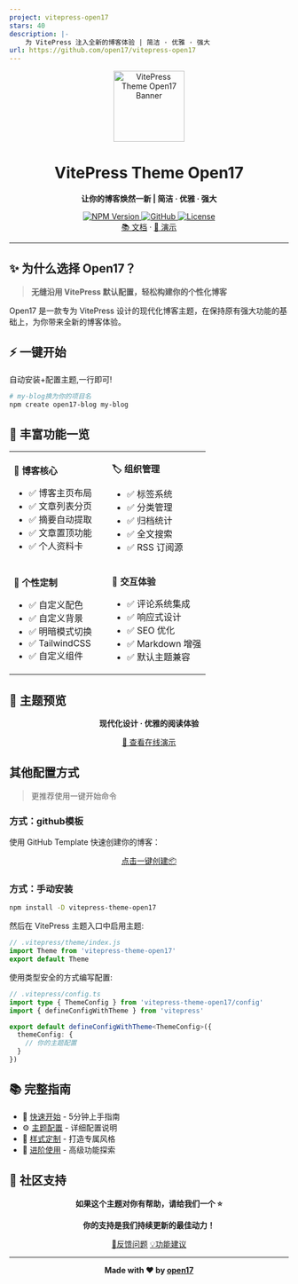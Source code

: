 ```yaml
---
project: vitepress-open17
stars: 40
description: |-
    为 VitePress 注入全新的博客体验 | 简洁 · 优雅 · 强大
url: https://github.com/open17/vitepress-open17
---
```


<div align="center">
  <img src="docs/public/banner.png" alt="VitePress Theme Open17 Banner" style="width: 128px;">
</div>

<div align="center">

# VitePress Theme Open17

**让你的博客焕然一新 | 简洁 · 优雅 · 强大**

<a href="https://www.npmjs.com/package/vitepress-theme-open17" target="_blank">
  <img src="https://img.shields.io/npm/v/vitepress-theme-open17.svg?style=flat-square&logo=npm" alt="NPM Version">
</a>
<a href="https://github.com/open17/vitepress-theme-open17/" target="_blank">
  <img src="https://img.shields.io/badge/GitHub-open17-26A2FF?style=flat-square&logo=github" alt="GitHub">
</a>
<a href="https://github.com/open17/vitepress-theme-open17/blob/template/LICENSE" target="_blank">
  <img src="https://img.shields.io/badge/License-Apache_2.0-green?style=flat-square" alt="License">
</a>
<br>
<a href="https://vitepress.open17.vip/guide/0-intro/">📚 文档</a> · 
<a href="https://vitepress.open17.vip/page/blog.html">🚀 演示</a> 
</div>

---

## ✨ 为什么选择 Open17？

> **无缝沿用 VitePress 默认配置，轻松构建你的个性化博客**

Open17 是一款专为 VitePress 设计的现代化博客主题，在保持原有强大功能的基础上，为你带来全新的博客体验。

## ⚡ 一键开始

自动安装+配置主题,一行即可!

```bash
# my-blog换为你的项目名
npm create open17-blog my-blog
```

## 🌟 丰富功能一览

<table>
<tr>
<td width="50%">

**🏡 博客核心**
- ✅ 博客主页布局
- ✅ 文章列表分页
- ✅ 摘要自动提取
- ✅ 文章置顶功能
- ✅ 个人资料卡

</td>
<td width="50%">

**🏷️ 组织管理**
- ✅ 标签系统
- ✅ 分类管理
- ✅ 归档统计
- ✅ 全文搜索
- ✅ RSS 订阅源

</td>
</tr>
<tr>
<td>

**🎨 个性定制**
- ✅ 自定义配色
- ✅ 自定义背景
- ✅ 明暗模式切换
- ✅ TailwindCSS
- ✅ 自定义组件

</td>
<td>

**💬 交互体验**
- ✅ 评论系统集成
- ✅ 响应式设计
- ✅ SEO 优化
- ✅ Markdown 增强
- ✅ 默认主题兼容

</td>
</tr>
</table>

</div>

## 📸 主题预览

<div align="center">
  
**现代化设计 · 优雅的阅读体验**

[🎯 查看在线演示](https://vitepress.open17.vip/page/blog.html)

</div>

## 其他配置方式

> 更推荐使用一键开始命令

### 方式：github模板

使用 GitHub Template 快速创建你的博客：

<div align="center">

[点击一键创建📦](https://github.com/open17/vitepress-theme-open17/generate)

</div>

### 方式：手动安装

```bash
npm install -D vitepress-theme-open17
```

然后在 VitePress 主题入口中启用主题:
```js
// .vitepress/theme/index.js
import Theme from 'vitepress-theme-open17'
export default Theme
```

使用类型安全的方式编写配置:
```ts
// .vitepress/config.ts
import type { ThemeConfig } from 'vitepress-theme-open17/config'
import { defineConfigWithTheme } from 'vitepress'

export default defineConfigWithTheme<ThemeConfig>({
  themeConfig: {
    // 你的主题配置
  }
})
```



## 📚 完整指南

- 📖 [快速开始](https://vitepress.open17.vip/guide/0-intro/0-start.html) - 5分钟上手指南
- ⚙️ [主题配置](https://vitepress.open17.vip/guide/1-config/) - 详细配置说明
- 🎨 [样式定制](https://vitepress.open17.vip/guide/1-config/2-style.html) - 打造专属风格
- 🔧 [进阶使用](https://vitepress.open17.vip/guide/2-more/) - 高级功能探索

## 💝 社区支持

<div align="center">

**如果这个主题对你有帮助，请给我们一个 ⭐**

**你的支持是我们持续更新的最佳动力！**

[🐛反馈问题](https://github.com/open17/vitepress-theme-open17/issues)
[💡功能建议](https://github.com/open17/vitepress-theme-open17/discussions)

</div>


---

<div align="center">

**Made with ❤️ by [open17](https://github.com/open17)**

</div>
